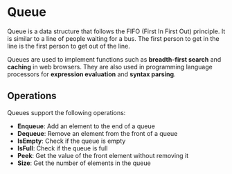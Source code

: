 # Queue

Queue is a data structure that follows the FIFO (First In First Out) principle. It is similar to a line of people waiting for a bus. The first person to get in the line is the first person to get out of the line.

Queues are used to implement functions such as **breadth-first search** and **caching** in web browsers. They are also used in programming language processors for **expression evaluation** and **syntax parsing**.

## Operations

Queues support the following operations:

- **Enqueue**: Add an element to the end of a queue
- **Dequeue**: Remove an element from the front of a queue
- **IsEmpty**: Check if the queue is empty
- **IsFull**: Check if the queue is full
- **Peek**: Get the value of the front element without removing it
- **Size**: Get the number of elements in the queue
